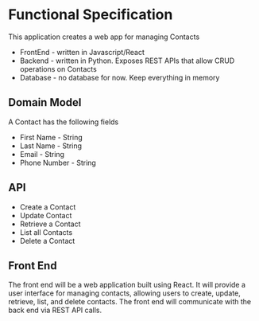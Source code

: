 # Functional Specification

This application creates a web app for managing Contacts

* FrontEnd - written in Javascript/React
* Backend - written in Python. Exposes REST APIs that allow CRUD operations on Contacts
* Database - no database for now. Keep everything in memory

## Domain Model

A Contact has the following fields

* First Name - String
* Last Name - String
* Email - String
* Phone Number - String

## API

* Create a Contact
* Update Contact
* Retrieve a Contact
* List all Contacts
* Delete a Contact

## Front End

The front end will be a web application built using React. It will provide a user interface for managing contacts, allowing users to create, update, retrieve, list, and delete contacts. The front end will communicate with the back end via REST API calls.


